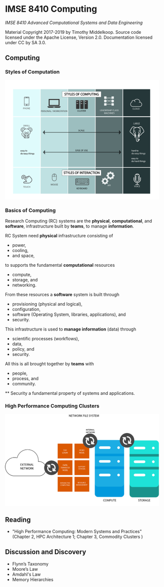 # IMSE 8410 Computing

*IMSE 8410 Advanced Computational Systems and Data Engineering*

Material Copyright 2017-2019 by Timothy Middelkoop. Source code
licensed under the Apache License, Version 2.0. Documentation licensed
under CC by SA 3.0.

## Computing

### Styles of Computation
![Illustration of Styles of Computing](resources/styles-of-compute.jpg "Styles of Computation")

### Basics of Computing

Research Computing (RC) systems are the **physical**,
**computational**, and **software**, infrastructure built by
**teams**, to manage **information**.

RC System need **physical** infrastructure consisting of
 * power, 
 * cooling,
 * and space,

to supports the fundamental **computational** resources 
 * compute,
 * storage, and
 * networking.

From these resources a **software** system is built through
 * provisioning (physical and logical), 
 * configuration,
 * software (Operating System, libraries, applications), and
 * security.

This infrastructure is used to **manage information** (data) through 
 * scientific processes (workflows),
 * data,
 * policy, and
 * security.

All this is all brought together by **teams** with 
 * people,
 * process, and
 * community.

** Security a fundamental property of systems and applications.

### High Performance Computing Clusters

![HPC Cluster Diagram](resources/cluster-compute-storage-network.jpg "High Performance Computing Cluster")


## Reading
 * "High Performance Computing: Modern Systems and Practices" (Chapter 2, HPC Architecture 1; Chapter 3, Commodity Clusters )

## Discussion and Discovery
 * Flynn’s Taxonomy
 * Moore’s Law
 * Amdahl's Law
 * Memory Hierarchies
